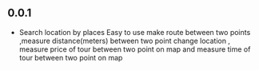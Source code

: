 ## 0.0.1

* Search location by places Easy to use make route between two points ,measure distance(meters) between two point change location , measure price of tour between two point on map and measure time of tour between two point on map
